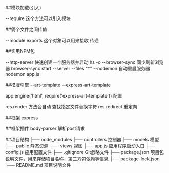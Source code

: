 ##模块加载(引入)

--require 这个方法可以引入模块

##俩个文件之间传值

--module.exports 这个对象可以用来接收 传递

##实用NPM包

--http-server 快速创建一个服务器并启动 hs -o
--browser-sync 同步刷新浏览器 browser-sync start --server --files "*"
--nodemon 自动重启服务器 nodemon app.js

##模版引擎
--art-template
--express-art-template

app.engine('html', require('express-art-template')) 配置

res.render 方法会自动 查找指定文件替换字符
res.redirect 重定向

##框架
express

##框架插件
body-parser 解析post请求

##项目结构
├── node_modules
├── controllers 控制器
├── models 模型
├── public 静态资源
├── views 视图
├── app.js 应用程序启动入口
├── config.js 应用配置文件
├── .gitignore Git忽略文件
├── package.json 项目包说明文件，用来存储项目名称，第三方包依赖等信息
├── package-lock.json
└── README.md 项目说明文件